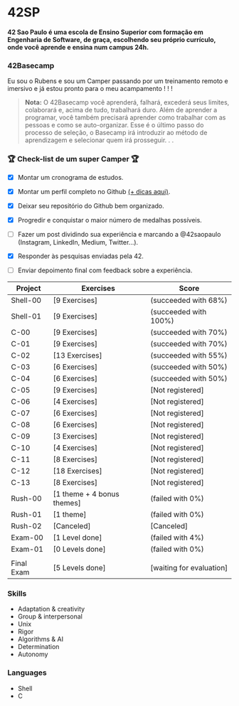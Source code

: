 # 42SP
**42 Sao Paulo é uma escola de Ensino Superior com formação em Engenharia de Software, de graça, escolhendo seu próprio currículo, onde você aprende e ensina num campus 24h.**


### 42Basecamp
Eu sou o Rubens e sou um Camper passando por um treinamento remoto e imersivo e já estou pronto para o meu acampamento ! ! !

> **Nota:** O 42Basecamp você aprenderá, falhará, excederá seus limites, colaborará e, acima de tudo, trabalhará duro. Além de aprender a programar, você também precisará aprender como trabalhar com as pessoas e como se auto-organizar. Esse é o último passo do processo de seleção, o Basecamp irá introduzir ao método de aprendizagem e selecionar quem irá prosseguir. . . 


### :trophy: Check-list de um super Camper :trophy:

- [x]  Montar um cronograma de estudos.
- [x]  Montar um perfil completo no Github [(+ dicas aqui)](https://www.linkedin.com/feed/update/urn:li:activity:6702302340499697664).
- [x]  Deixar seu repositório do Github bem organizado.
- [x]  Progredir e conquistar o maior número de medalhas possíveis.
- [ ]  Fazer um post dividindo sua experiência e marcando a @42saopaulo (Instagram, LinkedIn, Medium, Twitter...).
- [x]  Responder às pesquisas enviadas pela 42.
- [ ]  Enviar depoimento final com feedback sobre a experiência.



| Project        	| Exercises                    	| Score                             	|
|----------------	|------------------------------	|------------------------------------	|
| Shell-00        | [9 Exercises]                 | (succeeded with 68%)                |                        	
| Shell-01        | [9 Exercises]                 | (succeeded with 100%)               |                        	
| C-00           	| [9 Exercises]                 | (succeeded with 70%)                |                         	
| C-01           	| [9 Exercises]                	| (succeeded with 70%)                |                         	
| C-02           	| [13 Exercises]                | (succeeded with 55%)                |                          	
| C-03           	| [6 Exercises]                 | (succeeded with 50%)                |                        	
| C-04            | [6 Exercises]                 | (succeeded with 50%)                |                        	
| C-05           	| [9 Exercises]             	  | [Not registered]                    |                        	
| C-06           	| [4 Exercises]              	  | [Not registered]                    |                        	
| C-07           	| [6 Exercises]                 | [Not registered]                    |                   	
| C-08           	| [6 Exercises]                 | [Not registered]                    |                  	
| C-09           	| [3 Exercises]                 | [Not registered]                    |                           	
| C-10           	| [4 Exercises]            	    | [Not registered]                    |                       
| C-11           	| [8 Exercises]            	    | [Not registered]                    |                           	
| C-12           	| [18 Exercises]            	  | [Not registered]                    |                              	
| C-13           	| [8 Exercises]                 | [Not registered]                    |                        	
| Rush-00        	| [1 theme + 4 bonus themes]    | (failed with 0%)                    |           	
| Rush-01        	| [1 theme]          	          | (failed with 0%)                    |                    	
| Rush-02        	| [Canceled]     	              | [Canceled]                          |                     	
| Exam-00        	| [1 Level done]                | (failed with 4%)                    |                  
| Exam-01        	| [0 Levels done]               | (failed with 0%)                    |                 	             	
|                	|                             	|                                     |           	
| Final Exam      | [5 Levels done]               | [waiting for evaluation]            |

### Skills

  <ul>
    <li>Adaptation & creativity</li>
    <li>Group & interpersonal</li>
    <li>Unix</li>
    <li>Rigor</li>
    <li>Algorithms & AI</li>
    <li>Determination</li>
    <li>Autonomy</li>
  </ul>

### Languages

  <ul>
    <li>Shell</li>
    <li>C</li>
  </ul>
    
    

